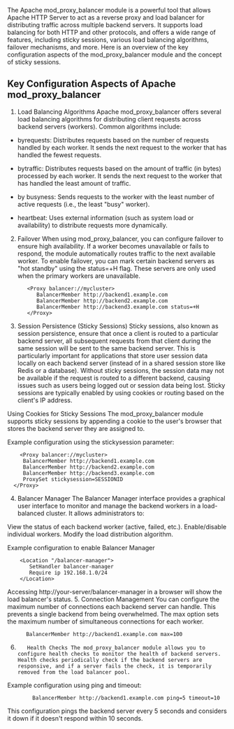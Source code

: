 The Apache mod_proxy_balancer module is a powerful tool that allows Apache HTTP Server to act as a reverse proxy and load balancer for distributing
traffic across multiple backend servers. It supports load balancing for both HTTP and other protocols, and offers a wide range of features, including
sticky sessions, various load balancing algorithms, failover mechanisms, and more. Here is an overview of the key configuration aspects of the 
mod_proxy_balancer module and the concept of sticky sessions.

## Key Configuration Aspects of Apache mod_proxy_balancer
1. Load Balancing Algorithms Apache mod_proxy_balancer offers several load balancing algorithms for distributing client requests across backend servers
(workers). Common algorithms include:

- byrequests: Distributes requests based on the number of requests handled by each worker. It sends the next request to the worker that has handled the
   fewest requests.
- bytraffic: Distributes requests based on the amount of traffic (in bytes) processed by each worker. It sends the next request to the worker that has
   handled the least amount of traffic.
  
- by busyness: Sends requests to the worker with the least number of active requests (i.e., the least "busy" worker).
- heartbeat: Uses external information (such as system load or availability) to distribute requests more dynamically.
  
2. Failover When using mod_proxy_balancer, you can configure failover to ensure high availability. If a worker becomes unavailable or fails to respond,
 the module automatically routes traffic to the next available worker. To enable failover, you can mark certain backend servers as "hot standby" using the status=+H flag. These servers are only used when the primary workers are unavailable.

          <Proxy balancer://mycluster>
             BalancerMember http://backend1.example.com
             BalancerMember http://backend2.example.com
             BalancerMember http://backend3.example.com status=+H
          </Proxy>



3. Session Persistence (Sticky Sessions) Sticky sessions, also known as session persistence, ensure that once a client is routed to a particular
   backend server, all subsequent requests from that client during the same session will be sent to the same backend server.
This is particularly important for applications that store user session data locally on each backend server (instead of in a shared session store
like Redis or a database). Without sticky sessions, the session data may not be available if the request is routed to a different backend, causing
issues such as users being logged out or session data being lost.
Sticky sessions are typically enabled by using cookies or routing based on the client's IP address.

Using Cookies for Sticky Sessions The mod_proxy_balancer module supports sticky sessions by appending a cookie to the user's browser that stores 
the backend server they are assigned to.

Example configuration using the stickysession parameter:


        <Proxy balancer://mycluster>
         BalancerMember http://backend1.example.com
         BalancerMember http://backend2.example.com
         BalancerMember http://backend3.example.com
         ProxySet stickysession=SESSIONID
      </Proxy>
4. Balancer Manager The Balancer Manager interface provides a graphical user interface to monitor and manage the backend workers in a load-balanced
cluster. It allows administrators to:

View the status of each backend worker (active, failed, etc.).
Enable/disable individual workers.
Modify the load distribution algorithm.

Example configuration to enable Balancer Manager

        <Location "/balancer-manager">
           SetHandler balancer-manager
           Require ip 192.168.1.0/24
        </Location>



  Accessing http://your-server/balancer-manager in a browser will show the load balancer's status.
5. Connection Management You can configure the maximum number of connections each backend server can handle. This prevents a single backend from being overwhelmed. The max option sets the maximum number of simultaneous connections for each worker.


          BalancerMember http://backend1.example.com max=100
6. 
          Health Checks The mod_proxy_balancer module allows you to configure health checks to monitor the health of backend servers. Health checks periodically check if the backend servers are responsive, and if a server fails the check, it is temporarily removed from the load balancer pool.

Example configuration using ping and timeout:


            BalancerMember http://backend1.example.com ping=5 timeout=10
This configuration pings the backend server every 5 seconds and considers it down if it doesn't respond within 10 seconds.


            
